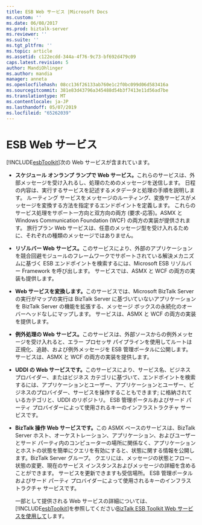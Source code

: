 ```yaml
---
title: ESB Web サービス |Microsoft Docs
ms.custom: ''
ms.date: 06/08/2017
ms.prod: biztalk-server
ms.reviewer: ''
ms.suite: ''
ms.tgt_pltfrm: ''
ms.topic: article
ms.assetid: c122ecdd-344a-4f76-9c73-bf692d479c09
caps.latest.revision: 5
author: MandiOhlinger
ms.author: mandia
manager: anneta
ms.openlocfilehash: 08cc136f26133ab760e1c2f0bc099d06d583416a
ms.sourcegitcommit: 381e83d43796a345488d54b3f7413e11d56ad7be
ms.translationtype: MT
ms.contentlocale: ja-JP
ms.lasthandoff: 05/07/2019
ms.locfileid: "65262039"
---
```

# <a name="esb-web-services"></a>ESB Web サービス
[!INCLUDE[esbToolkit](../includes/esbtoolkit-md.md)]次の Web サービスが含まれています。  
  
- <strong>スケジュール オンランプ ランプで Web サービス。</strong>これらのサービスは、外部メッセージを受け入れるし、処理のためのメッセージを送信します。 日程の内容は、実行するサービスを記述するメタデータと処理の手順を説明します。 ルーティング サービスをメッセージのルーティング、変換サービスがメッセージを変換する方法を指定するエンドポイントを定義します。 これらのサービス処理をサポート一方向と双方向の両方 (要求-応答)。ASMX と Windows Communication Foundation (WCF) の両方の実装が提供されます。 旅行プラン Web サービスは、任意のメッセージ型を受け入れるために、それぞれの種類のメッセージではありません。  
  
- <strong>リゾルバー Web サービス。</strong>このサービスにより、外部のアプリケーションを競合回避モジュールのフレームワークでサポートされている解決メカニズムに基づく ESB エンドポイントを検索するには、Microsoft ESB リゾルバー Framework を呼び出します。 サービスでは、ASMX と WCF の両方の実装も提供します。  
  
- <strong>Web サービスを変換します。</strong>このサービスでは、Microsoft BizTalk Server の実行がマップの実行は BizTalk Server に基づいていないアプリケーションを BizTalk Server の機能を拡張する、メッセージ ボックスの永続化のオーバーヘッドなしにマップします。 サービスは、ASMX と WCF の両方の実装を提供します。  
  
- <strong>例外処理の Web サービス。</strong>このサービスは、外部ソースからの例外メッセージを受け入れると、エラー プロセッサ パイプラインを使用してルートは正規化、追跡、および例外メッセージを ESB 管理ポータルに公開します。 サービスは、ASMX と WCF の両方の実装を提供します。  
  
- <strong>UDDI の Web サービスです。</strong>このサービスにより、サービス名、ビジネス プロバイダー、またはビジネス カテゴリに基づいて、エンドポイントを検索するには、アプリケーションとユーザー、アプリケーションとユーザー、ビジネスのプロバイダー、サービスを操作することもできます; に格納されているカテゴリと、UDDI のリポジトリ。 ESB 管理ポータルおよびサード パーティ プロバイダーによって使用されるキーのインフラストラクチャ サービスです。  
  
- <strong>BizTalk 操作 Web サービスです。</strong>この ASMX ベースのサービスは、BizTalk Server ホスト、オーケストレーション、アプリケーション、およびユーザーとサード パーティ内のコンピューターの場所に関係なく、アプリケーションとホストの状態を簡単にクエリを有効にすると、状態に関する情報を公開します。BizTalk Server グループ。 クエリには、メッセージの状態とフロー、状態の変更、現在のサービス インスタンスおよびメッセージの詳細を含めることができます。 サービスを更新できますも受信場所。 ESB 管理ポータルおよびサード パーティ プロバイダーによって使用されるキーのインフラストラクチャ サービスです。  
  
  一部として提供される Web サービスの詳細については、[!INCLUDE[esbToolkit](../includes/esbtoolkit-md.md)]を参照してください[BizTalk ESB Toolkit Web サービスを使用して](../esb-toolkit/using-the-biztalk-esb-toolkit-web-services.md)します。